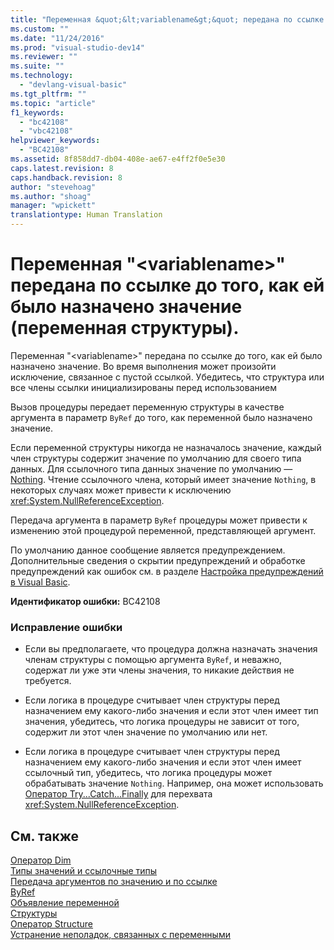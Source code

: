 ```yaml
---
title: "Переменная &quot;&lt;variablename&gt;&quot; передана по ссылке до того, как ей было назначено значение (переменная структуры). | Microsoft Docs"
ms.custom: ""
ms.date: "11/24/2016"
ms.prod: "visual-studio-dev14"
ms.reviewer: ""
ms.suite: ""
ms.technology: 
  - "devlang-visual-basic"
ms.tgt_pltfrm: ""
ms.topic: "article"
f1_keywords: 
  - "bc42108"
  - "vbc42108"
helpviewer_keywords: 
  - "BC42108"
ms.assetid: 8f858dd7-db04-408e-ae67-e4ff2f0e5e30
caps.latest.revision: 8
caps.handback.revision: 8
author: "stevehoag"
ms.author: "shoag"
manager: "wpickett"
translationtype: Human Translation
---
```

# Переменная &quot;&lt;variablename&gt;&quot; передана по ссылке до того, как ей было назначено значение (переменная структуры).
Переменная "\<variablename\>" передана по ссылке до того, как ей было назначено значение. Во время выполнения может произойти исключение, связанное с пустой ссылкой. Убедитесь, что структура или все члены ссылки инициализированы перед использованием  
  
 Вызов процедуры передает переменную структуры в качестве аргумента в параметр `ByRef` до того, как переменной было назначено значение.  
  
 Если переменной структуры никогда не назначалось значение, каждый член структуры содержит значение по умолчанию для своего типа данных. Для ссылочного типа данных значение по умолчанию — [Nothing](../../visual-basic/language-reference/nothing.md). Чтение ссылочного члена, который имеет значение `Nothing`, в некоторых случаях может привести к исключению <xref:System.NullReferenceException>.  
  
 Передача аргумента в параметр `ByRef` процедуры может привести к изменению этой процедурой переменной, представляющей аргумент.  
  
 По умолчанию данное сообщение является предупреждением. Дополнительные сведения о скрытии предупреждений и обработке предупреждений как ошибок см. в разделе [Настройка предупреждений в Visual Basic](/visual-studio/ide/configuring-warnings-in-visual-basic).  
  
 **Идентификатор ошибки:** BC42108  
  
### Исправление ошибки  
  
-   Если вы предполагаете, что процедура должна назначать значения членам структуры с помощью аргумента `ByRef`, и неважно, содержат ли уже эти члены значения, то никакие действия не требуется.  
  
-   Если логика в процедуре считывает член структуры перед назначением ему какого\-либо значения и если этот член имеет тип значения, убедитесь, что логика процедуры не зависит от того, содержит ли этот член значение по умолчанию или нет.  
  
-   Если логика в процедуре считывает член структуры перед назначением ему какого\-либо значения и если этот член имеет ссылочный тип, убедитесь, что логика процедуры может обрабатывать значение `Nothing`. Например, она может использовать [Оператор Try...Catch...Finally](../../visual-basic/language-reference/statements/try-catch-finally-statement.md) для перехвата <xref:System.NullReferenceException>.  
  
## См. также  
 [Оператор Dim](../../visual-basic/language-reference/statements/dim-statement.md)   
 [Типы значений и ссылочные типы](../../visual-basic/programming-guide/language-features/data-types/value-types-and-reference-types.md)   
 [Передача аргументов по значению и по ссылке](../../visual-basic/programming-guide/language-features/procedures/passing-arguments-by-value-and-by-reference.md)   
 [ByRef](../../visual-basic/language-reference/modifiers/byref.md)   
 [Объявление переменной](../../visual-basic/programming-guide/language-features/variables/variable-declaration.md)   
 [Структуры](../../visual-basic/programming-guide/language-features/data-types/structures.md)   
 [Оператор Structure](../../visual-basic/language-reference/statements/structure-statement.md)   
 [Устранение неполадок, связанных с переменными](../../visual-basic/programming-guide/language-features/variables/troubleshooting-variables.md)
